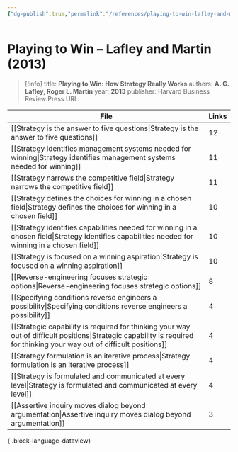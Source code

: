 ```yaml
---
{"dg-publish":true,"permalink":"/references/playing-to-win-lafley-and-martin-2013/"}
---
```



# Playing to Win – Lafley and Martin (2013)

> [!info]
> title: **Playing to Win: How Strategy Really Works**
> authors: **A. G. Lafley, Roger L. Martin**
> year: **2013**
> publisher: Harvard Business Review Press
> URL: 



| File                                                                                                                                                                        | Links |
| --------------------------------------------------------------------------------------------------------------------------------------------------------------------------- | ----- |
| [[Strategy is the answer to five questions\|Strategy is the answer to five questions]]                                                                                   | 12    |
| [[Strategy identifies management systems needed for winning\|Strategy identifies management systems needed for winning]]                                                 | 11    |
| [[Strategy narrows the competitive field\|Strategy narrows the competitive field]]                                                                                       | 11    |
| [[Strategy defines the choices for winning in a chosen field\|Strategy defines the choices for winning in a chosen field]]                                               | 10    |
| [[Strategy identifies capabilities needed for winning in a chosen field\|Strategy identifies capabilities needed for winning in a chosen field]]                         | 10    |
| [[Strategy is focused on a winning aspiration\|Strategy is focused on a winning aspiration]]                                                                             | 10    |
| [[Reverse-engineering focuses strategic options\|Reverse-engineering focuses strategic options]]                                                                         | 8     |
| [[Specifying conditions reverse engineers a possibility\|Specifying conditions reverse engineers a possibility]]                                                         | 4     |
| [[Strategic capability is required for thinking your way out of difficult positions\|Strategic capability is required for thinking your way out of difficult positions]] | 4     |
| [[Strategy formulation is an iterative process\|Strategy formulation is an iterative process]]                                                                           | 4     |
| [[Strategy is formulated and communicated at every level\|Strategy is formulated and communicated at every level]]                                                       | 4     |
| [[Assertive inquiry moves dialog beyond argumentation\|Assertive inquiry moves dialog beyond argumentation]]                                                             | 3     |

{ .block-language-dataview}
